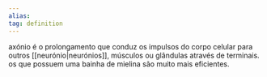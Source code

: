 ```yaml
---
alias: 
tag: definition
---
```


axónio é o prolongamento que conduz os impulsos do corpo celular para outros [[neurónio|neurónios]], músculos ou glândulas através de terminais. os que possuem uma bainha de mielina são muito mais eficientes.